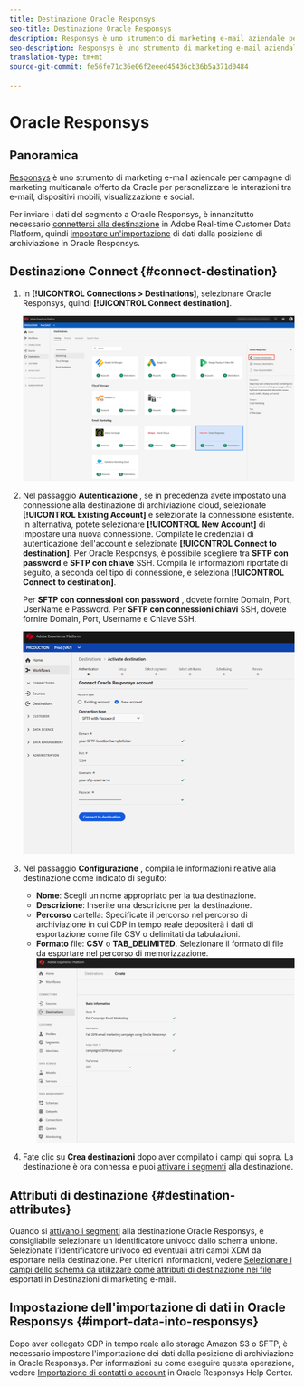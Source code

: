 ```yaml
---
title: Destinazione Oracle Responsys
seo-title: Destinazione Oracle Responsys
description: Responsys è uno strumento di marketing e-mail aziendale per campagne di marketing multicanale offerto da Oracle per personalizzare le interazioni tra e-mail, dispositivi mobili, visualizzazione e social.
seo-description: Responsys è uno strumento di marketing e-mail aziendale per campagne di marketing multicanale offerto da Oracle per personalizzare le interazioni tra e-mail, dispositivi mobili, visualizzazione e social.
translation-type: tm+mt
source-git-commit: fe56fe71c36e06f2eeed45436cb36b5a371d0484

---
```



# Oracle Responsys

## Panoramica

[Responsys](https://www.oracle.com/marketingcloud/products/cross-channel-orchestration/) è uno strumento di marketing e-mail aziendale per campagne di marketing multicanale offerto da Oracle per personalizzare le interazioni tra e-mail, dispositivi mobili, visualizzazione e social.

Per inviare i dati del segmento a Oracle Responsys, è innanzitutto necessario [connettersi alla destinazione](#connect-destination) in Adobe Real-time Customer Data Platform, quindi [impostare un&#39;importazione](#import-data-into-responsys) di dati dalla posizione di archiviazione in Oracle Responsys.

## Destinazione Connect {#connect-destination}

1. In **[!UICONTROL Connections > Destinations]**, selezionare Oracle Responsys, quindi **[!UICONTROL Connect destination]**.

   ![Connetti alle risposte](/help/rtcdp/destinations/assets/connect-oracle-responsys.png)

1. Nel passaggio **Autenticazione** , se in precedenza avete impostato una connessione alla destinazione di archiviazione cloud, selezionate **[!UICONTROL Existing Account]** e selezionate la connessione esistente. In alternativa, potete selezionare **[!UICONTROL New Account]** di impostare una nuova connessione. Compilate le credenziali di autenticazione dell&#39;account e selezionate **[!UICONTROL Connect to destination]**. Per Oracle Responsys, è possibile scegliere tra **SFTP con password** e **SFTP con chiave** SSH. Compila le informazioni riportate di seguito, a seconda del tipo di connessione, e seleziona **[!UICONTROL Connect to destination]**.

   Per **SFTP con connessioni con password** , dovete fornire Domain, Port, UserName e Password.
Per **SFTP con connessioni chiavi** SSH, dovete fornire Domain, Port, Username e Chiave SSH.

   ![Compila le informazioni sulle risposte](/help/rtcdp/destinations/assets/responsys-authentication.png)

1. Nel passaggio **Configurazione** , compila le informazioni relative alla destinazione come indicato di seguito:
   * **Nome**: Scegli un nome appropriato per la tua destinazione.
   * **Descrizione**: Inserite una descrizione per la destinazione.
   * **Percorso** cartella: Specificate il percorso nel percorso di archiviazione in cui CDP in tempo reale depositerà i dati di esportazione come file CSV o delimitati da tabulazioni.
   * **Formato** file: **CSV** o **TAB_DELIMITED**. Selezionare il formato di file da esportare nel percorso di memorizzazione.
   ![Rispondi alle informazioni di base](/help/rtcdp/destinations/assets/responsys-basic-information.png)

1. Fate clic su **Crea destinazioni** dopo aver compilato i campi qui sopra. La destinazione è ora connessa e puoi [attivare i segmenti](/help/rtcdp/destinations/activate-destinations.md) alla destinazione.

## Attributi di destinazione {#destination-attributes}

Quando si [attivano i segmenti](/help/rtcdp/destinations/activate-destinations.md) alla destinazione Oracle Responsys, è consigliabile selezionare un identificatore univoco dallo schema [](https://www.adobe.io/apis/experienceplatform/home/profile-identity-segmentation/profile-identity-segmentation-services.html#!api-specification/markdown/narrative/technical_overview/unified_profile_architectural_overview/unified_profile_architectural_overview.md)unione. Selezionate l’identificatore univoco ed eventuali altri campi XDM da esportare nella destinazione. Per ulteriori informazioni, vedere [Selezionare i campi dello schema da utilizzare come attributi di destinazione nei file](/help/rtcdp/destinations/email-marketing-destinations.md#destination-attributes) esportati in Destinazioni di marketing e-mail.

## Impostazione dell&#39;importazione di dati in Oracle Responsys {#import-data-into-responsys}

Dopo aver collegato CDP in tempo reale allo storage Amazon S3 o SFTP, è necessario impostare l&#39;importazione dei dati dalla posizione di archiviazione in Oracle Responsys. Per informazioni su come eseguire questa operazione, vedere [Importazione di contatti o account](https://docs.oracle.com/cloud/latest/marketingcs_gs/OMCEA/Connect_WizardUpload.htm) in Oracle Responsys Help Center.